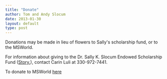 ```yaml
---
title: "Donate"
author: Tom and Andy Slocum
date: 2013-01-30
layout: default
type: post
---
```

Donations may be made in lieu of flowers to Sally's scholarship fund, or to the MSWorld.

For information about giving to the Dr. Sally K. Slocum Endowed Scholarship Fund ([Story.](http://www.ohio.com/news/first/ua-grad-honors-favorite-professor-1.206384)), contact Carin Luli at 330-972-7441.

To donate to MSWorld [here](http://www.msworld.org/donate)
